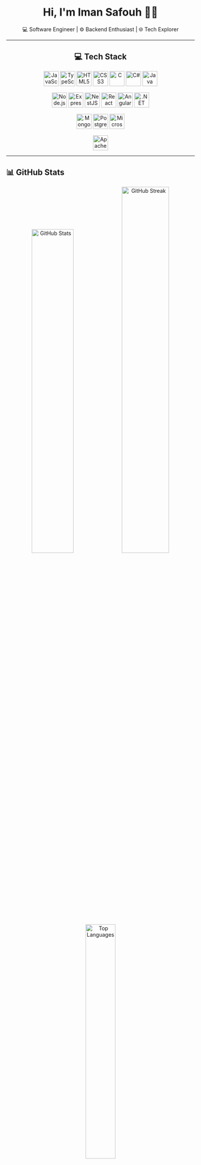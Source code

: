 <h1 align="center">Hi, I'm Iman Safouh 👋🏼</h1>

<p align="center">
  💻 Software Engineer | ⚙️ Backend Enthusiast | 🌐 Tech Explorer
</p>

---

<h2 align="center">💻 Tech Stack</h2>

<p align="center">
  <!-- Languages -->
  <img src="https://cdn.jsdelivr.net/gh/devicons/devicon/icons/javascript/javascript-original.svg" width="40" alt="JavaScript" />
  <img src="https://cdn.jsdelivr.net/gh/devicons/devicon/icons/typescript/typescript-original.svg" width="40" alt="TypeScript" />
  <img src="https://cdn.jsdelivr.net/gh/devicons/devicon/icons/html5/html5-original.svg" width="40" alt="HTML5" />
  <img src="https://cdn.jsdelivr.net/gh/devicons/devicon/icons/css3/css3-original.svg" width="40" alt="CSS3" />
  <img src="https://cdn.jsdelivr.net/gh/devicons/devicon/icons/c/c-original.svg" width="40" alt="C" />
  <img src="https://cdn.jsdelivr.net/gh/devicons/devicon/icons/csharp/csharp-original.svg" width="40" alt="C#" />
  <img src="https://cdn.jsdelivr.net/gh/devicons/devicon/icons/java/java-original.svg" width="40" alt="Java" />
</p>

<p align="center">
  <!-- Frameworks & Libraries -->
  <img src="https://cdn.jsdelivr.net/gh/devicons/devicon/icons/nodejs/nodejs-original-wordmark.svg" width="40" alt="Node.js" />
  <img src="https://cdn.jsdelivr.net/gh/devicons/devicon/icons/express/express-original.svg" width="40" alt="Express.js" />
  <img src="https://cdn.jsdelivr.net/gh/devicons/devicon@latest/icons/nestjs/nestjs-original.svg" width="40" alt="NestJS" />
  <img src="https://cdn.jsdelivr.net/gh/devicons/devicon/icons/react/react-original.svg" width="40" alt="React" />
  <img src="https://cdn.jsdelivr.net/gh/devicons/devicon/icons/angularjs/angularjs-original.svg" width="40" alt="Angular" />
  <img src="https://cdn.jsdelivr.net/gh/devicons/devicon@latest/icons/dotnetcore/dotnetcore-original.svg" width="40" alt=".NET Core" />
</p>

<p align="center">
  <!-- Databases -->
  <img src="https://cdn.jsdelivr.net/gh/devicons/devicon/icons/mongodb/mongodb-original.svg" width="40" alt="MongoDB" />
  <img src="https://cdn.jsdelivr.net/gh/devicons/devicon/icons/postgresql/postgresql-original.svg" width="40" alt="PostgreSQL" />
  <img src="https://cdn.jsdelivr.net/gh/devicons/devicon/icons/microsoftsqlserver/microsoftsqlserver-plain.svg" width="40" alt="Microsoft SQL Server" />
</p>

<p align="center">
  <!-- Tools -->
  <img src="https://cdn.jsdelivr.net/gh/devicons/devicon/icons/apachekafka/apachekafka-original.svg" width="40" alt="Apache Kafka" />
</p>

---

## 📊 GitHub Stats

<p align="center">
  <img src="https://github-readme-stats.vercel.app/api?username=imansafouh&theme=omni&hide_border=false&show_icons=true" width="47%" alt="GitHub Stats" />
  <img src="https://nirzak-streak-stats.vercel.app/?user=imansafouh&theme=omni&hide_border=false" width="50%" alt="GitHub Streak" />
</p>

<p align="center">
  <img src="https://github-readme-stats.vercel.app/api/top-langs/?username=imansafouh&theme=omni&hide_border=false&layout=compact" width="40%" alt="Top Languages" />
</p>

---

## 💬 Dev Quote of the Day

<p align="center">
  <img src="https://quotes-github-readme.vercel.app/api?type=horizontal&theme=radical" alt="Random Dev Quote" />
</p>

---

## 🌐 Connect With Me

<p align="center">
  <a href="https://linkedin.com/in/imansafouh" target="_blank">
    <img src="https://img.shields.io/badge/LinkedIn-0077B5?style=for-the-badge&logo=linkedin&logoColor=white" alt="LinkedIn - Iman Safouh" />
  </a>
  <a href="mailto:imansafoh@gmail.com">
    <img src="https://img.shields.io/badge/Gmail-D14836?style=for-the-badge&logo=gmail&logoColor=white" alt="Email - imansafoh@gmail.com" />
  </a>
</p>

---
